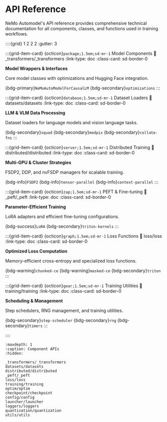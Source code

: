 # API Reference

NeMo Automodel's API reference provides comprehensive technical documentation for all components, classes, and functions used in training workflows.

::::{grid} 1 2 2 2
:gutter: 3

:::{grid-item-card} {octicon}`package;1.5em;sd-mr-1` Model Components
:link: _transformers/_transformers
:link-type: doc
:class-card: sd-border-0

**Model Wrappers & Interfaces**

Core model classes with optimizations and Hugging Face integration.

{bdg-primary}`NeMoAutoModelForCausalLM` {bdg-secondary}`optimizations`
:::

:::{grid-item-card} {octicon}`database;1.5em;sd-mr-1` Dataset Loaders
:link: datasets/datasets
:link-type: doc
:class-card: sd-border-0

**LLM & VLM Data Processing**

Dataset loaders for language models and vision language tasks.

{bdg-secondary}`squad` {bdg-secondary}`medpix` {bdg-secondary}`collate-fns`
:::

:::{grid-item-card} {octicon}`server;1.5em;sd-mr-1` Distributed Training
:link: distributed/distributed
:link-type: doc
:class-card: sd-border-0

**Multi-GPU & Cluster Strategies**

FSDP2, DDP, and nvFSDP managers for scalable training.

{bdg-info}`FSDP2` {bdg-info}`tensor-parallel` {bdg-info}`context-parallel`
:::

:::{grid-item-card} {octicon}`zap;1.5em;sd-mr-1` PEFT & Fine-tuning
:link: _peft/_peft
:link-type: doc
:class-card: sd-border-0

**Parameter-Efficient Training**

LoRA adapters and efficient fine-tuning configurations.

{bdg-success}`LoRA` {bdg-secondary}`triton-kernels`
:::

:::{grid-item-card} {octicon}`graph;1.5em;sd-mr-1` Loss Functions
:link: loss/loss
:link-type: doc
:class-card: sd-border-0

**Optimized Loss Computation**

Memory-efficient cross-entropy and specialized loss functions.

{bdg-warning}`chunked-ce` {bdg-warning}`masked-ce` {bdg-secondary}`triton`
:::

:::{grid-item-card} {octicon}`gear;1.5em;sd-mr-1` Training Utilities
:link: training/training
:link-type: doc
:class-card: sd-border-0

**Scheduling & Management**

Step schedulers, RNG management, and training utilities.

{bdg-secondary}`step-scheduler` {bdg-secondary}`rng` {bdg-secondary}`timers`
:::

::::

```{toctree}
:maxdepth: 1
:caption: Component APIs
:hidden:

_transformers/_transformers
datasets/datasets
distributed/distributed
_peft/_peft
loss/loss
training/training
optim/optim
checkpoint/checkpoint
config/config
launcher/launcher
loggers/loggers
quantization/quantization
utils/utils
```
